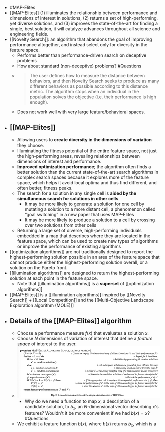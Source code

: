 - #MAP-Elites
- [[MAP-Elites]] (1) illuminates the relationship between performance and dimensions of interest in solutions, (2) returns a set of high-performing, yet diverse solutions, and (3) improves the state-of-the-art for finding a single, best solution, it will catalyze advances throughout all science and engineering fields.
- [[Novelty Search]]: an algorithm that abandons the goal of improving performance altogether, and instead select only for diversity in the feature space.
	- Performs better than performance-driven search on deceptive problems
	- How about standard (non-deceptive) problems? #Questions
	- > The user defines how to measure the distance between behaviors, and then Novelty Search seeks to produce as many different behaviors as possible according to this distance metric. The algorithm stops when an individual in the population solves the objective (i.e. their performance is high enough).
	- Does not work well with very large feature/behavioral spaces.
- ## [[MAP-Elites]]
	- Allowing  users to **create diversity in the dimensions of variation** they choose.
	- Illuminating the fitness potential of the entire feature space, not just the high-performing areas, revealing relationships between dimensions of interest and performance.
	- **Improved optimization performance**; the algorithm often finds a better solution than the current state-of-the-art search algorithms in complex search spaces because it explores more of the feature space, which helps it avoid local optima and thus find different, and often better, fitness peaks.
	- The search for a solution in any single cell is **aided by the simultaneous search for solutions in other cells**.
		- It may be more likely to generate a solution for one cell by mutating a solution to a more distant cell, a phenomenon called “goal switching” in a new paper that uses MAP-Elites
		- It may be more likely to produce a solution to a cell by crossing over two solutions from other cells
	- Returning a large set of diverse, high-performing individuals embedded in a map that describes where they are located in the feature space, which can be used to create new types of algorithms or improve the performance of existing algorithms
- [[optimization algorithms]] are not traditionally designed to report the highest-performing solution possible in an area of the feature space that cannot produce either the highest-performing solution overall, or a solution on the Pareto front.
- [[illumination algorithms]] are designed to return the highest-performing solution at each point in the feature space.
	- Note that [[illumination algorithms]] is a **superset** of [[optimization algorithms]]
- [[MAP-Elites]] is a [[illumination algorithms]] inspired by [[Novelty Search]] + [[Local Competition]] and the [[Multi-Objective Landscape Exploration algorithm (MOLE)]]
- ## Details of the [[MAP-Elites]] algorithm
	- Choose a performance measure $f(x)$ that evaluates a solution $x$.
	- Choose $N$ dimensions of variation of interest that define a _feature space_ of interest to the user.
	- ![MAP-Elites_pseudocode.png](../assets/MAP-Elites_pseudocode_1653626852761_0.png)
		- Why do we need a function to map $x$, a description of a candidate solution, to $b_x$, an $N$-dimensional vector describing $x$'s features? Wouldn't it be more convenient if we had $b(x) = x$?#Questions
	- We exhibit a feature function $b(x)$, where $b(x)$ returns $b_x$, which is a